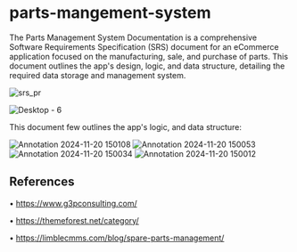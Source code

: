 # parts-mangement-system
The Parts Management System Documentation is a comprehensive Software Requirements Specification (SRS) document for an eCommerce application focused on the manufacturing, sale, and purchase of parts. This document outlines the app's design, logic, and data structure, detailing the required data storage and management system.

![srs_pr](https://github.com/user-attachments/assets/29280500-1dcf-4d88-9b17-1caa286cbefe)


![Desktop - 6](https://github.com/user-attachments/assets/96ce9acc-edcc-4cf6-97c7-096e1e16c231)


This document few outlines the app's logic, and data structure:

![Annotation 2024-11-20 150108](https://github.com/user-attachments/assets/f72ac4e3-952a-4fb2-b1ba-0be9112dcdcf)
![Annotation 2024-11-20 150053](https://github.com/user-attachments/assets/aa203236-6c94-4ecd-b473-d99e9d7f74c2)
![Annotation 2024-11-20 150034](https://github.com/user-attachments/assets/8bb5cbfd-0ac6-40ec-94c1-49dfd178d1d9)
![Annotation 2024-11-20 150012](https://github.com/user-attachments/assets/423cb76e-b906-441f-b273-7f83fd9d22a0)


## References

•	https://www.g3pconsulting.com/

• https://themeforest.net/category/

•	https://limblecmms.com/blog/spare-parts-management/




